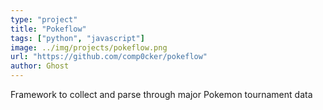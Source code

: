 ```yaml
---
type: "project"
title: "Pokeflow"
tags: ["python", "javascript"]
image: ../img/projects/pokeflow.png
url: "https://github.com/comp0cker/pokeflow"
author: Ghost
---
```


Framework to collect and parse through major Pokemon tournament data